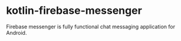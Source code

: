 # kotlin-firebase-messenger
Firebase messenger is fully functional chat messaging application for Android.
